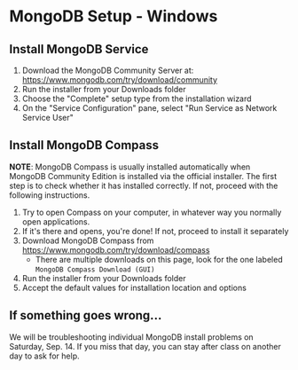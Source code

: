 # MongoDB Setup - Windows

## Install MongoDB Service

1. Download the MongoDB Community Server at: <https://www.mongodb.com/try/download/community>
1. Run the installer from your Downloads folder
1. Choose the "Complete" setup type from the installation wizard
1. On the "Service Configuration" pane, select "Run Service as Network Service User"

## Install MongoDB Compass

**NOTE**: MongoDB Compass is usually installed automatically when MongoDB Community Edition is installed via the official installer. The first step is to check whether it has installed correctly. If not, proceed with the following instructions.

1. Try to open Compass on your computer, in whatever way you normally open applications.
1. If it's there and opens, you're done! If not, proceed to install it separately
1. Download MongoDB Compass from <https://www.mongodb.com/try/download/compass>
   - There are multiple downloads on this page, look for the one labeled `MongoDB Compass Download (GUI)`
1. Run the installer from your Downloads folder
1. Accept the default values for installation location and options

## If something goes wrong...

We will be troubleshooting individual MongoDB install problems on Saturday, Sep. 14. If you miss that day, you can stay after class on another day to ask for help.
